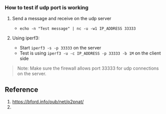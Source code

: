 ### How to test if udp port is working

1. Send a message and receive on the udp server
    - `echo -n "Test message" | nc -u -w1 IP_ADDRESS 33333`

2. Using iperf3:
    - Start `iperf3 -s -p 33333` on the server
    - Test is using `iperf3 -u -c IP_ADDRESS -p 33333 -b 1M` on the client side

>Note: Make sure the firewall allows port 33333 for udp connections on the server.

## Reference
1. https://bford.info/pub/net/p2pnat/
1. 